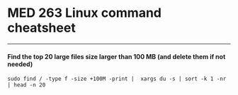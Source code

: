 # MED 263 Linux command cheatsheet

---

#### Find the top 20 large files size larger than 100 MB (and delete them if not needed)
```Shell
sudo find / -type f -size +100M -print |  xargs du -s | sort -k 1 -nr  | head -n 20
```